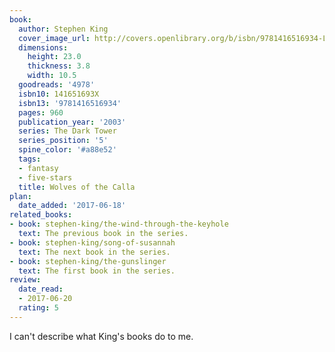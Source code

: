 ```yaml
---
book:
  author: Stephen King
  cover_image_url: http://covers.openlibrary.org/b/isbn/9781416516934-L.jpg
  dimensions:
    height: 23.0
    thickness: 3.8
    width: 10.5
  goodreads: '4978'
  isbn10: 141651693X
  isbn13: '9781416516934'
  pages: 960
  publication_year: '2003'
  series: The Dark Tower
  series_position: '5'
  spine_color: '#a88e52'
  tags:
  - fantasy
  - five-stars
  title: Wolves of the Calla
plan:
  date_added: '2017-06-18'
related_books:
- book: stephen-king/the-wind-through-the-keyhole
  text: The previous book in the series.
- book: stephen-king/song-of-susannah
  text: The next book in the series.
- book: stephen-king/the-gunslinger
  text: The first book in the series.
review:
  date_read:
  - 2017-06-20
  rating: 5
---
```


I can't describe what King's books do to me.
